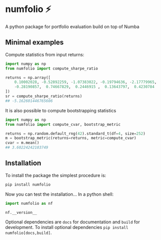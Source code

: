 # numfolio ⚡

A python package for portfolio evaluation build on top of Numba

## Minimal examples

Compute statistics from input returns:

```python
import numpy as np
from numfolio import compute_sharpe_ratio

returns = np.array([
    0.10002028, -0.52892259, -1.07383022, -0.19794636, -2.17779965,
    -0.28190857,  0.74667829,  0.2446915 ,  0.13643797,  0.4230784
])
sr = compute_sharpe_ratio(returns)
## -5.162601446765606
```

It is also possible to compute bootstrapping statistics
```python
import numpy as np
from numfolio import compute_cvar, bootstrap_metric

returns = np.random.default_rng(42).standard_t(df=4, size=252)
m = bootstrap_metric(returns=returns, metric=compute_cvar)
cvar = m.mean()
## 3.60224242103749
```


## Installation

To install the package the simplest procedure is:
```bash
pip install numfolio
```
Now you can test the installation... In a python shell:

```python
import numfolio as nf

nf.__version__
```

Optional dependencies are `docs` for documentation and
`build` for development. To install optional
dependencies `pip install numfolio[docs,build]`.

